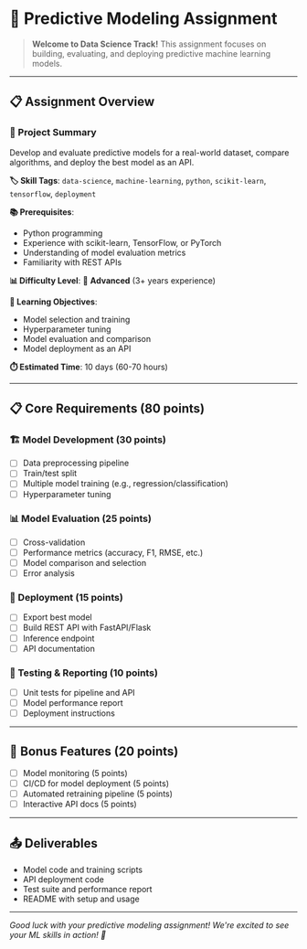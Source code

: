 # 🤖 Predictive Modeling Assignment

> **Welcome to Data Science Track!** This assignment focuses on building, evaluating, and deploying predictive machine learning models.

---

## 📋 Assignment Overview

### 🎯 Project Summary
Develop and evaluate predictive models for a real-world dataset, compare algorithms, and deploy the best model as an API.

**🏷️ Skill Tags**: `data-science`, `machine-learning`, `python`, `scikit-learn`, `tensorflow`, `deployment`

**📚 Prerequisites**:
- Python programming
- Experience with scikit-learn, TensorFlow, or PyTorch
- Understanding of model evaluation metrics
- Familiarity with REST APIs

**📊 Difficulty Level**: 🔴 **Advanced** (3+ years experience)

**🎯 Learning Objectives**:
- Model selection and training
- Hyperparameter tuning
- Model evaluation and comparison
- Model deployment as an API

**⏱️ Estimated Time**: 10 days (60-70 hours)

---

## 📋 Core Requirements (80 points)

### 🏗️ Model Development (30 points)
- [ ] Data preprocessing pipeline
- [ ] Train/test split
- [ ] Multiple model training (e.g., regression/classification)
- [ ] Hyperparameter tuning

### 📊 Model Evaluation (25 points)
- [ ] Cross-validation
- [ ] Performance metrics (accuracy, F1, RMSE, etc.)
- [ ] Model comparison and selection
- [ ] Error analysis

### 🚀 Deployment (15 points)
- [ ] Export best model
- [ ] Build REST API with FastAPI/Flask
- [ ] Inference endpoint
- [ ] API documentation

### 🧪 Testing & Reporting (10 points)
- [ ] Unit tests for pipeline and API
- [ ] Model performance report
- [ ] Deployment instructions

---

## 🚀 Bonus Features (20 points)
- [ ] Model monitoring (5 points)
- [ ] CI/CD for model deployment (5 points)
- [ ] Automated retraining pipeline (5 points)
- [ ] Interactive API docs (5 points)

---

## 📤 Deliverables
- Model code and training scripts
- API deployment code
- Test suite and performance report
- README with setup and usage

---

*Good luck with your predictive modeling assignment! We're excited to see your ML skills in action! 🚀* 